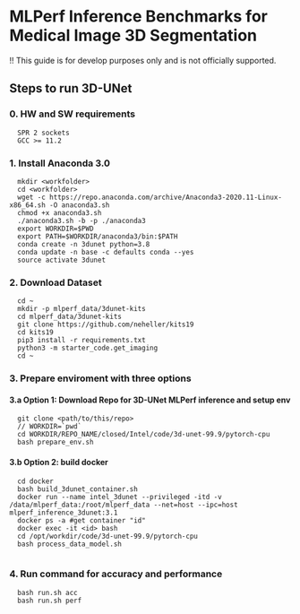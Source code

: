 # MLPerf Inference Benchmarks for Medical Image 3D Segmentation
!! This guide is for develop purposes only and is not officially supported.

## Steps to run 3D-UNet


### 0. HW and SW requirements
```
  SPR 2 sockets
  GCC >= 11.2
```

### 1. Install Anaconda 3.0
```
  mkdir <workfolder>
  cd <workfolder>
  wget -c https://repo.anaconda.com/archive/Anaconda3-2020.11-Linux-x86_64.sh -O anaconda3.sh
  chmod +x anaconda3.sh
  ./anaconda3.sh -b -p ./anaconda3
  export WORKDIR=$PWD
  export PATH=$WORKDIR/anaconda3/bin:$PATH
  conda create -n 3dunet python=3.8
  conda update -n base -c defaults conda --yes
  source activate 3dunet
```

### 2. Download Dataset
```
  cd ~
  mkdir -p mlperf_data/3dunet-kits
  cd mlperf_data/3dunet-kits
  git clone https://github.com/neheller/kits19
  cd kits19
  pip3 install -r requirements.txt
  python3 -m starter_code.get_imaging
  cd ~
```

### 3. Prepare enviroment with three options
#### 3.a Option 1: Download Repo for 3D-UNet MLPerf inference and setup env
```
  git clone <path/to/this/repo>
  // WORKDIR=`pwd`
  cd WORKDIR/REPO_NAME/closed/Intel/code/3d-unet-99.9/pytorch-cpu
  bash prepare_env.sh
```
#### 3.b Option 2: build docker 
```
  cd docker
  bash build_3dunet_container.sh 
  docker run --name intel_3dunet --privileged -itd -v /data/mlperf_data:/root/mlperf_data --net=host --ipc=host mlperf_inference_3dunet:3.1
  docker ps -a #get container "id"
  docker exec -it <id> bash
  cd /opt/workdir/code/3d-unet-99.9/pytorch-cpu
  bash process_data_model.sh
  
``` 
### 4. Run command for accuracy and performance
```
  bash run.sh acc
  bash run.sh perf
```
